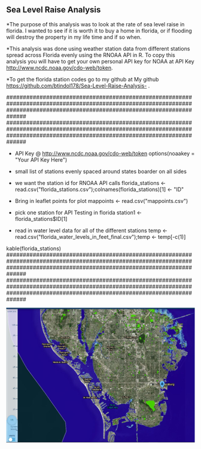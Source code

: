 
## Sea Level Raise Analysis

*The purpose of this analysis was to look at the rate of sea level raise in florida. 
I wanted to see if it is worth it to buy a home in florida, or if flooding will destroy the property in my life time and if so when. 

*This analysis was done using weather station data from different stations spread across Florida evenly using the RNOAA API in R. 
To copy this analysis you will have to get your own personal API key for NOAA at API Key http://www.ncdc.noaa.gov/cdo-web/token. 

*To get the florida station codes go to my github at My github https://github.com/btindol178/Sea-Level-Raise-Analysis- .

##############################################################################################################################################################################
##############################################################################################################################################################################
* API Key @  http://www.ncdc.noaa.gov/cdo-web/token 
options(noaakey = "Your API Key Here")

* small list of stations evenly spaced around states boarder on all sides
* we want the station id for RNOAA API calls 
florida_stations <- read.csv("florida_stations.csv");colnames(florida_stations)[1] <- "ID"

* Bring in leaflet points for plot
mappoints <- read.csv("mappoints.csv")

* pick one station for API Testing in florida
station1 <- florida_stations$ID[1]

* read in water level data for all of the different stations 
temp <- read.csv("florida_water_levels_in_feet_final.csv");temp <- temp[-c(1)]

kable(florida_stations)
##############################################################################################################################################################################
##############################################################################################################################################################################




![Caption for the picture.](https://raw.githubusercontent.com/btindol178/Sea-Level-Raise-Analysis-/main/st_peters_1_foot.JPG)



